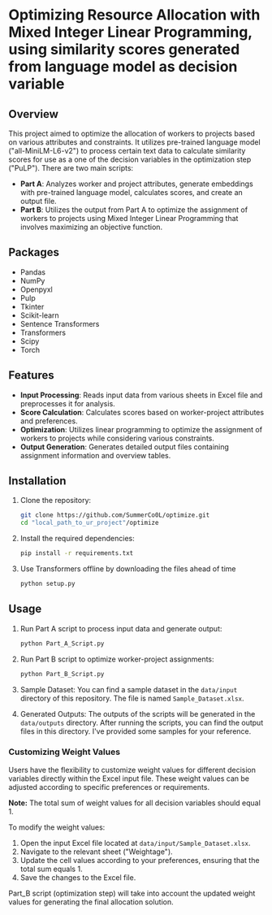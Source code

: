 # Optimizing Resource Allocation with Mixed Integer Linear Programming, using similarity scores generated from language model as decision variable

## Overview

This project aimed to optimize the allocation of workers to projects based on various attributes and constraints.
It utilizes pre-trained language model ("all-MiniLM-L6-v2") to process certain text data to calculate similarity scores for use as a one of the decision variables in the optimization step ("PuLP").
There are two main scripts:

- **Part A**: Analyzes worker and project attributes, generate embeddings with pre-trained language model, calculates scores, and create an output file.
- **Part B**: Utilizes the output from Part A to optimize the assignment of workers to projects using Mixed Integer Linear Programming that involves maximizing an objective function.

## Packages
- Pandas
- NumPy
- Openpyxl
- Pulp
- Tkinter
- Scikit-learn
- Sentence Transformers
- Transformers
- Scipy
- Torch
  
## Features

- **Input Processing**: Reads input data from various sheets in Excel file and preprocesses it for analysis.
- **Score Calculation**: Calculates scores based on worker-project attributes and preferences.
- **Optimization**: Utilizes linear programming to optimize the assignment of workers to projects while considering various constraints.
- **Output Generation**: Generates detailed output files containing assignment information and overview tables.

## Installation

1. Clone the repository:
   ```bash
   git clone https://github.com/SummerCo0L/optimize.git
   cd "local_path_to_ur_project"/optimize

2. Install the required dependencies:
   ```bash
   pip install -r requirements.txt

3. Use Transformers offline by downloading the files ahead of time
   ```bash
   python setup.py

## Usage
1. Run Part A script to process input data and generate output:
   ```bash
   python Part_A_Script.py

2. Run Part B script to optimize worker-project assignments:
   ```bash
   python Part_B_Script.py

3. Sample Dataset:
   You can find a sample dataset in the `data/input` directory of this repository. The file is named `Sample_Dataset.xlsx`.

4. Generated Outputs:
   The outputs of the scripts will be generated in the `data/outputs` directory. After running the scripts, you can find the output files in this directory.
   I've provided some samples for your reference.


### Customizing Weight Values

Users have the flexibility to customize weight values for different decision variables directly within the Excel input file. 
These weight values can be adjusted according to specific preferences or requirements. 

**Note:** The total sum of weight values for all decision variables should equal 1.

To modify the weight values:

1. Open the input Excel file located at `data/input/Sample_Dataset.xlsx`.
2. Navigate to the relevant sheet ("Weightage").
4. Update the cell values according to your preferences, ensuring that the total sum equals 1.
5. Save the changes to the Excel file.

Part_B script (optimization step) will take into account the updated weight values for generating the final allocation solution.

